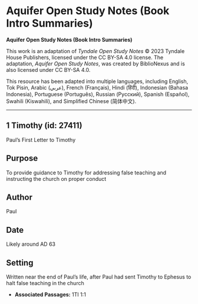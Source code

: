 # Aquifer Open Study Notes (Book Intro Summaries)

**Aquifer Open Study Notes (Book Intro Summaries)**

This work is an adaptation of *Tyndale Open Study Notes* © 2023 Tyndale House Publishers, licensed under the CC BY\-SA 4\.0 license. The adaptation, *Aquifer Open Study Notes*, was created by BiblioNexus and is also licensed under CC BY\-SA 4\.0\.

This resource has been adapted into multiple languages, including English, Tok Pisin, Arabic (عربي), French (Français), Hindi (हिंदी), Indonesian (Bahasa Indonesia), Portuguese (Português), Russian (Русский), Spanish (Español), Swahili (Kiswahili), and Simplified Chinese (简体中文).



--------------------------------

## 1 Timothy (id: 27411)

Paul’s First Letter to Timothy

Purpose
-------

To provide guidance to Timothy for addressing false teaching and instructing the church on proper conduct

Author
------

Paul

Date
----

Likely around AD 63

Setting
-------

Written near the end of Paul’s life, after Paul had sent Timothy to Ephesus to halt false teaching in the church

* **Associated Passages:** 1TI 1:1


